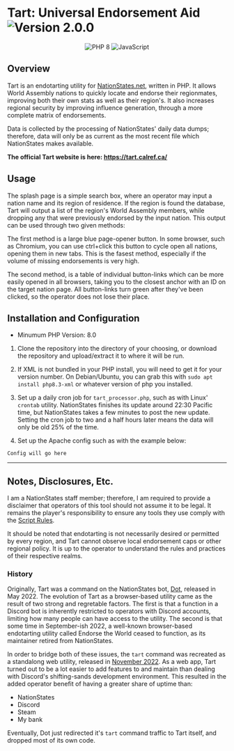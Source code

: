 # Tart: Universal Endorsement Aid ![Version 2.0.0](https://img.shields.io/badge/Version-2.0.0-0099ff)

<div align="center">
  <img src="https://img.shields.io/badge/-PHP 8-777BB4?logo=php&logoColor=white&style=flat" alt="PHP 8"> <img src="https://img.shields.io/badge/-JavaScript-F7DF1E?logo=javascript&logoColor=white&style=flat" alt="JavaScript">
</div>

## Overview
Tart is an endotarting utility for [NationStates.net](https://www.nationstates.net/), written in PHP. It allows World Assembly nations to quickly locate and endorse their regionmates, improving both their own stats as well as their region's. It also increases regional security by improving influence generation, through a more complete matrix of endorsements.

Data is collected by the processing of NationStates' daily data dumps; therefore, data will only be as current as the most recent file which NationStates makes available.

**The official Tart website is here: https://tart.calref.ca/**

## Usage

The splash page is a simple search box, where an operator may input a nation name and its region of residence. If the region is found the database, Tart will output a list of the region's World Assembly members, while dropping any that were previously endorsed by the input nation. This output can be used through two given methods:

The first method is a large blue page-opener button. In some browser, such as Chromium, you can use ctrl+click this button to cycle open all nations, opening them in new tabs. This is the fasest method, especially if the volume of missing endorsements is very high.

The second method, is a table of individual button-links which can be more easily opened in all browsers, taking you to the closest anchor with an ID on the target nation page. All button-links turn green after they've been clicked, so the operator does not lose their place.

## Installation and Configuration

- Minumum PHP Version: 8.0

1. Clone the repository into the directory of your choosing, or download the repository and upload/extract it to where it will be run.

2. If XML is not bundled in your PHP install, you will need to get it for your version number. On Debian/Ubuntu, you can grab this with `sudo apt install php8.3-xml` or whatever version of php you installed.

3. Set up a daily cron job for `tart_processor.php`, such as with Linux' `crontab` utility. NationStates finishes its update around 22:30 Pacific time, but NationStates takes a few minutes to post the new update. Setting the cron job to two and a half hours later means the data will only be old 25% of the time.

4. Set up the Apache config such as with the example  below:

```
Config will go here
```

---

## Notes, Disclosures, Etc.

I am a NationStates staff member; therefore, I am required to provide a disclaimer that operators of this tool should not assume it to be legal. It remains the player's responsibility to ensure any tools they use comply with the [Script Rules](https://forum.nationstates.net/viewtopic.php?p=16394966#p16394966).

It should be noted that endotarting is not necessarily desired or permitted by every region, and Tart cannot observe local endorsement caps or other regional policy. It is up to the operator to understand the rules and practices of their respective realms.

### History

Originally, Tart was a command on the NationStates bot, [Dot](https://calref.ca/dot/#tart_command), released in May 2022. The evolution of Tart as a browser-based utility came as the result of two strong and regretable factors. The first is that a function in a Discord bot is inherently restricted to operators with Discord accounts, limiting how many people can have access to the utility. The second is that some time in September-ish 2022, a well-known browser-based endotarting utility called Endorse the World ceased to function, as its maintainer retired from NationStates.

In order to bridge both of these issues, the `tart` command was recreated as a standalong web utility, released in [November 2022](https://forum.calref.ca/index.php?topic=9.msg3948#msg3948). As a web app, Tart turned out to be a lot easier to add features to and maintain than dealing with Discord's shifting-sands development environment. This resulted in the added operator benefit of having a greater share of uptime than:
- NationStates
- Discord
- Steam
- My bank

Eventually, Dot just redirected it's `tart` command traffic to Tart itself, and dropped most of its own code.